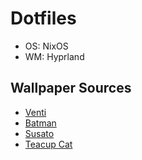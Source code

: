 # Dotfiles
  * OS: NixOS
  * WM: Hyprland

## Wallpaper Sources
  * [Venti](https://wall.alphacoders.com/big.php?i=1129597)
  * [Batman](https://www.deviantart.com/balaskas/art/Bridge-Patrol-370070098)
  * [Susato](https://www.pixiv.net/member_illust.php?mode=medium&illust_id=106636490)
  * [Teacup Cat](https://wall.alphacoders.com/big.php?i=938820)
